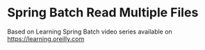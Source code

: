 # Spring Batch Read Multiple Files

Based on Learning Spring Batch video series available on https://learning.oreilly.com
